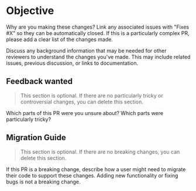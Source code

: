# Objective

Why are you making these changes?
Link any associated issues with "Fixes #X" so they can be automatically closed.
If this is a particularly complex PR, please add a clear list of the changes made.

Discuss any background information that may be needed for other reviewers to understand the changes you've made.
This may include related issues, previous discussion, or links to documentation.

## Feedback wanted

> This section is optional. If there are no particularly tricky or controversial changes, you can delete this section.

Which parts of this PR were you unsure about? Which parts were particularly tricky?

## Migration Guide

> This section is optional. If there are no breaking changes, you can delete this section.

If this PR is a breaking change, describe how a user might need to migrate their code to support these changes.
Adding new functionality or fixing bugs is not a breaking change.
